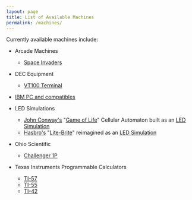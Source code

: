 ```yaml
---
layout: page
title: List of Available Machines
permalink: /machines/
---
```


Currently available machines include:

* Arcade Machines
  - [Space Invaders](arcade/invaders/)

* DEC Equipment
  - [VT100 Terminal](dec/vt100/)

* [IBM PC and compatibles](pcx86/)

* LED Simulations
  - [John Conway's](http://www.conwaylife.com/wiki/John_Horton_Conway) "[Game of Life](http://www.conwaylife.com/wiki/Conway%27s_Game_of_Life)" Cellular Automaton built as an [LED Simulation](led/life/)
  - [Hasbro's](https://en.wikipedia.org/wiki/Hasbro) "[Lite-Brite](https://en.wikipedia.org/wiki/Lite-Brite)" reimagined as an [LED Simulation](led/lite-brite/)

* Ohio Scientific
  - [Challenger 1P](osi/c1p/)

* Texas Instruments Programmable Calculators
  - [TI-57](ti/ti57/)
  - [TI-55](ti/ti55/)
  - [TI-42](ti/ti42/)
